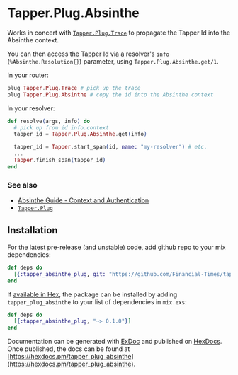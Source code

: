 # Tapper.Plug.Absinthe

Works in concert with [`Tapper.Plug.Trace`](https://githib.com/Finacial-Times/tapper_plug) 
to propagate the Tapper Id into the Absinthe context.

You can then access the Tapper Id via a resolver's `info` (`%Absinthe.Resolution{}`)
parameter, using `Tapper.Plug.Absinthe.get/1`.

In your router:
```elixir
plug Tapper.Plug.Trace # pick up the trace
plug Tapper.Plug.Absinthe # copy the id into the Absinthe context
```

In your resolver:
```elixir
def resolve(args, info) do
  # pick up from id info.context
  tapper_id = Tapper.Plug.Absinthe.get(info)

  tapper_id = Tapper.start_span(id, name: "my-resolver") # etc.
  ...
  Tapper.finish_span(tapper_id)
end
```

### See also

* [Absinthe Guide - Context and Authentication](http://absinthe-graphql.org/guides/context-and-authentication/)
* [`Tapper.Plug`](https://githib.com/Finacial-Times/tapper_plug)

## Installation

For the latest pre-release (and unstable) code, add github repo to your mix dependencies:

```elixir
def deps do
  [{:tapper_absinthe_plug, git: "https://github.com/Financial-Times/tapper_absinthe_plug"}]
end
```

If [available in Hex](https://hex.pm/docs/publish), the package can be installed
by adding `tapper_plug_absinthe` to your list of dependencies in `mix.exs`:

```elixir
def deps do
  [{:tapper_absinthe_plug, "~> 0.1.0"}]
end
```

Documentation can be generated with [ExDoc](https://github.com/elixir-lang/ex_doc)
and published on [HexDocs](https://hexdocs.pm). Once published, the docs can
be found at [https://hexdocs.pm/tapper_plug_absinthe](https://hexdocs.pm/tapper_plug_absinthe).

